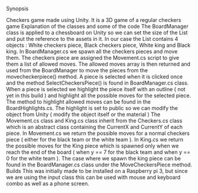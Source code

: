 Synopsis

Checkers game made using Unity. It is a 3D game of a regular checkers game
Explanation of the classes and some of the code
The BoardManager class is applied to a chessboard on Unity so we can set the size of the List and put the reference to the assets in it. In our case the List contains 4 objects : White checkers piece, Black checkers piece, White king and Black king. In BoardManager.cs we spawn all the checkers pieces and move them. The checkers piece are assigned the Movement.cs script to give them a list of allowed moves. The allowed moves array is then returned and used from the BoardManager to move the pieces from the movecheckerpiece() method. A piece is selected when it is clicked once and the method SelectCheckersPiece() is found in BoardManager.cs class. When a piece is selected we highlight the piece itself with an outline ( not yet in this build ) and highlight all the possible moves for the selected piece. The method to highlight allowed moves can be found in the BoardHighlights.cs. The highlight is set to public so we can modify the object from Unity ( modify the object itself or the material )
The Movement.cs class and King.cs class inherit from the Checkers.cs class which is an abstract class containing the CurrentX and CurrentY of each piece. In Movement.cs we return the possible moves for a normal checkers piece ( either for the black team or the white team ). In King.cs we return the possible moves for the King piece which is spawned only when we reach the end of the board ( when y == 7 for the black team and when y == 0 for the white team ). The case where we spawn the king piece can be found in the BoardManager.cs class under the MoveCheckersPiece method.
Builds
This was initially made to be installed on a Raspberry pi 3, but since we are using the input class this can be used with mouse and keyboard combo as well as a phone screen.
